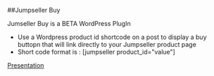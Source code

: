 ##Jumpseller Buy

Jumseller Buy is a BETA WordPress PlugIn

- Use a  Wordpress product id shortcode on a post to display a buy buttopn that will link directly to your Jumpseller product page  
- Short code format is : [jumpseller product_id="value"]

[Presentation](https://docs.google.com/presentation/d/19VWws5OCrvrZtih4dpb4RzW0zThf56IQ9kHK0xAfFso/edit?usp=sharing)

